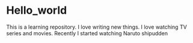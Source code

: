 # Hello_world
This is a learning repository.
I love writing new things. 
I love watching TV series and movies. Recently I started watching Naruto shipudden
